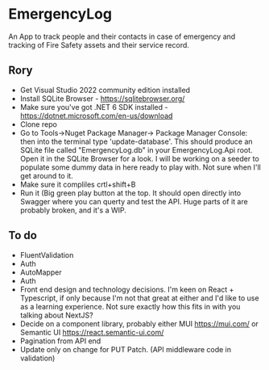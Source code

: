 # EmergencyLog
 An App to track people and their contacts in case of emergency and tracking of Fire Safety assets and their service record.
 
 ## Rory
 - Get Visual Studio 2022 community edition installed
 - Install SQLite Browser - https://sqlitebrowser.org/
 - Make sure you've got .NET 6 SDK installed - https://dotnet.microsoft.com/en-us/download
 - Clone repo
 - Go to Tools->Nuget Package Manager-> Package Manager Console: then into the terminal type 'update-database'. This should produce an SQLite file called "EmergencyLog.db" in your EmergencyLog.Api root. Open it in the SQLite Browser for a look. I will be working on a seeder to populate some dummy data in here ready to play with. Not sure when I'll get around to it.
 - Make sure it compliles crtl+shift+B
 - Run it (Big green play button at the top. It should open directly into Swagger where you can querty and test the API. Huge parts of it are probably broken, and it's a WIP.


## To do
- FluentValidation
- Auth
- AutoMapper
- Auth
- Front end design and technology decisions. I'm keen on React + Typescript, if only because I'm not that great at either and I'd like to use as a learning experience. Not sure exactly how this fits in with you talking about NextJS?
- Decide on a component library, probably either MUI https://mui.com/ or Semantic UI https://react.semantic-ui.com/
- Pagination from API end
- Update only on change for PUT Patch. (API middleware code in validation)
